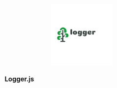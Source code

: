 <p align="center"><img src="https://github.com/Benrobo/LoggerJs/blob/main/logger/icon/60dbe70699dc49c497cdf5f358a0b4fe.png"></p>

## Logger.js